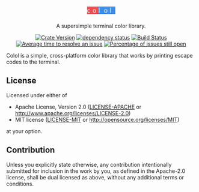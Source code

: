 <h1 style="width: 100%; text-align: center"><img src="logo.png" align="center" width="75" alt="Colol" /></h1>
<p align="center">A supersimple terminal color library.</p>
<p align="center">
<a href="https://crates.io/crates/colol"><img alt="Crate Version" src="https://img.shields.io/crates/v/colol.svg" /></a>
<a href="https://deps.rs/repo/github/derpmarine168/colol"><img alt="dependency status" src="https://deps.rs/repo/github/derpmarine168/colol/status.svg" /></a>
<a href="https://travis-ci.org/derpmarine168/colol"><img alt="Build Status" src="https://travis-ci.org/derpmarine168/colol.svg?branch=master" /></a>
<a href="https://isitmaintained.com/project/derpmarine168/colol" title="Average time to resolve an issue"><img src="https://isitmaintained.com/badge/resolution/derpmarine168/colol.svg" alt="Average time to resolve an issue"></a>
<a href="https://isitmaintained.com/project/derpmarine168/colol" title="Percentage of issues still open"><img src="https://isitmaintained.com/badge/open/derpmarine168/colol.svg" alt="Percentage of issues still open"></a>
</p>

Colol is a simple, cross-platform color library that works by printing escape codes to the terminal.

## License

Licensed under either of

* Apache License, Version 2.0
   ([LICENSE-APACHE](LICENSE-APACHE) or <http://www.apache.org/licenses/LICENSE-2.0>)
* MIT license
   ([LICENSE-MIT](LICENSE-MIT) or <http://opensource.org/licenses/MIT>)

at your option.

## Contribution

Unless you explicitly state otherwise, any contribution intentionally submitted
for inclusion in the work by you, as defined in the Apache-2.0 license, shall be
dual licensed as above, without any additional terms or conditions.